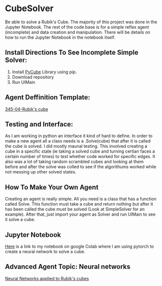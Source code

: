 # CubeSolver
Be able to solve a Rubik's Cube. The majority of this project was done in the Jupyter Notebook. The rest of the code base is for a simple reflex agent (incomplete) and data creation and manipulation. There will be details on how to run the Jupyter Notebook in the notebook itself.

## Install Directions To See Incomplete Simple Solver:
1. Install [PyCube](https://github.com/adrianliaw/pycuber) Library using pip. 
2. Download repository
3. Run UIMain

## Agent Deffinition Template:
[345-04-Rubik's cube](https://docs.google.com/document/d/1Ok0JpGvLng5pIUpZt0fMN-UXKfT7klf67IW1YbpiWUs/edit?usp=sharing)

## Testing and Interface:
As I am working in python an interface it kind of hard to define. In order to make a new agent all a class needs is a .Solve(cube) that after it is called the cube is solved.
I did mostly maunal testing. This involved creating a cube in a specific state (ie taking a solved cube and turning certian faces a certain number of times) to test whether code worked for specific edges. It also was a lot of taking random scrambled cubes and looking at them before and after the solve was colled to see if the algorithums worked while not messing up other solved states.

## How To Make Your Own Agent
Creating an agent is really simple. All you need is a class that has a function called Solve. This function must take a cube and return nothing but after it has been called the cube must be solved (Look at SimpleSolver for an example). After that, just import your agent as Solver and run UIMain to see it solve a cube.

## Jupyter Notebook
[Here](https://colab.research.google.com/drive/1n_vuSKWAHGIn49ixkv6jYbnlynGgynDT?usp=sharing) is a link to my notebook on google Colab where I am using pytorch to create a neural network to solve a cube.

## Advanced Agent Topic: Neural networks
[Neural Networks applied to Rubik's cubes](https://docs.google.com/document/d/1M-0qf8ancvSsWB0M8nwtRzXe3SJTHzPWEc2WeaUs7q4/edit?usp=sharing)
